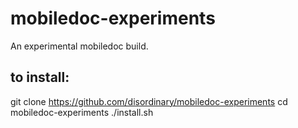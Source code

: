 # mobiledoc-experiments
An experimental mobiledoc build.

## to install:

git clone https://github.com/disordinary/mobiledoc-experiments
cd mobiledoc-experiments
./install.sh